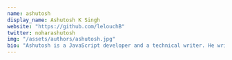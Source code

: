 ```yaml
---
name: ashutosh
display_name: Ashutosh K Singh
website: "https://github.com/lelouchB"
twitter: noharashutosh
img: "/assets/authors/ashutosh.jpg"
bio: "Ashutosh is a JavaScript developer and a technical writer. He writes about the fundamentals of JavaScript, Node.js, React, and tutorials on building projects in JavaScript and React."
---
```

